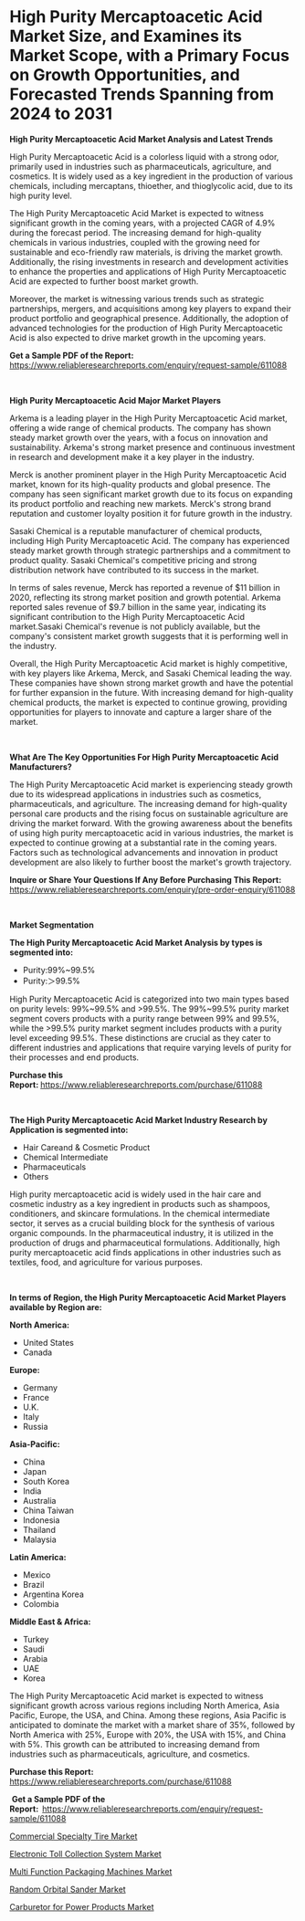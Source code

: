 <p><h1>High Purity Mercaptoacetic Acid Market Size, and Examines its Market Scope, with a Primary Focus on Growth Opportunities, and Forecasted Trends Spanning from 2024 to 2031</h1></p><p><strong>High Purity Mercaptoacetic Acid Market Analysis and Latest Trends</strong></p>
<p><p>High Purity Mercaptoacetic Acid is a colorless liquid with a strong odor, primarily used in industries such as pharmaceuticals, agriculture, and cosmetics. It is widely used as a key ingredient in the production of various chemicals, including mercaptans, thioether, and thioglycolic acid, due to its high purity level.</p><p>The High Purity Mercaptoacetic Acid Market is expected to witness significant growth in the coming years, with a projected CAGR of 4.9% during the forecast period. The increasing demand for high-quality chemicals in various industries, coupled with the growing need for sustainable and eco-friendly raw materials, is driving the market growth. Additionally, the rising investments in research and development activities to enhance the properties and applications of High Purity Mercaptoacetic Acid are expected to further boost market growth.</p><p>Moreover, the market is witnessing various trends such as strategic partnerships, mergers, and acquisitions among key players to expand their product portfolio and geographical presence. Additionally, the adoption of advanced technologies for the production of High Purity Mercaptoacetic Acid is also expected to drive market growth in the upcoming years.</p></p>
<p><strong>Get a Sample PDF of the Report:&nbsp;</strong> <a href="https://www.reliableresearchreports.com/enquiry/request-sample/611088">https://www.reliableresearchreports.com/enquiry/request-sample/611088</a></p>
<p>&nbsp;</p>
<p><strong>High Purity Mercaptoacetic Acid Major Market Players</strong></p>
<p><p>Arkema is a leading player in the High Purity Mercaptoacetic Acid market, offering a wide range of chemical products. The company has shown steady market growth over the years, with a focus on innovation and sustainability. Arkema's strong market presence and continuous investment in research and development make it a key player in the industry.</p><p>Merck is another prominent player in the High Purity Mercaptoacetic Acid market, known for its high-quality products and global presence. The company has seen significant market growth due to its focus on expanding its product portfolio and reaching new markets. Merck's strong brand reputation and customer loyalty position it for future growth in the industry.</p><p>Sasaki Chemical is a reputable manufacturer of chemical products, including High Purity Mercaptoacetic Acid. The company has experienced steady market growth through strategic partnerships and a commitment to product quality. Sasaki Chemical's competitive pricing and strong distribution network have contributed to its success in the market.</p><p>In terms of sales revenue, Merck has reported a revenue of $11 billion in 2020, reflecting its strong market position and growth potential. Arkema reported sales revenue of $9.7 billion in the same year, indicating its significant contribution to the High Purity Mercaptoacetic Acid market.Sasaki Chemical's revenue is not publicly available, but the company's consistent market growth suggests that it is performing well in the industry.</p><p>Overall, the High Purity Mercaptoacetic Acid market is highly competitive, with key players like Arkema, Merck, and Sasaki Chemical leading the way. These companies have shown strong market growth and have the potential for further expansion in the future. With increasing demand for high-quality chemical products, the market is expected to continue growing, providing opportunities for players to innovate and capture a larger share of the market.</p></p>
<p>&nbsp;</p>
<p><strong>What Are The Key Opportunities For High Purity Mercaptoacetic Acid Manufacturers?</strong></p>
<p><p>The High Purity Mercaptoacetic Acid market is experiencing steady growth due to its widespread applications in industries such as cosmetics, pharmaceuticals, and agriculture. The increasing demand for high-quality personal care products and the rising focus on sustainable agriculture are driving the market forward. With the growing awareness about the benefits of using high purity mercaptoacetic acid in various industries, the market is expected to continue growing at a substantial rate in the coming years. Factors such as technological advancements and innovation in product development are also likely to further boost the market's growth trajectory.</p></p>
<p><strong>Inquire or Share Your Questions If Any Before Purchasing This Report:</strong> <a href="https://www.reliableresearchreports.com/enquiry/pre-order-enquiry/611088">https://www.reliableresearchreports.com/enquiry/pre-order-enquiry/611088</a></p>
<p>&nbsp;</p>
<p><strong>Market Segmentation</strong></p>
<p><strong>The High Purity Mercaptoacetic Acid Market Analysis by types is segmented into:</strong></p>
<p><ul><li>Purity:99%~99.5%</li><li>Purity:＞99.5%</li></ul></p>
<p><p>High Purity Mercaptoacetic Acid is categorized into two main types based on purity levels: 99%~99.5% and >99.5%. The 99%~99.5% purity market segment covers products with a purity range between 99% and 99.5%, while the >99.5% purity market segment includes products with a purity level exceeding 99.5%. These distinctions are crucial as they cater to different industries and applications that require varying levels of purity for their processes and end products.</p></p>
<p><strong>Purchase this Report:&nbsp;</strong><a href="https://www.reliableresearchreports.com/purchase/611088">https://www.reliableresearchreports.com/purchase/611088</a></p>
<p>&nbsp;</p>
<p><strong>The High Purity Mercaptoacetic Acid Market Industry Research by Application is segmented into:</strong></p>
<p><ul><li>Hair Careand & Cosmetic Product</li><li>Chemical Intermediate</li><li>Pharmaceuticals</li><li>Others</li></ul></p>
<p><p>High purity mercaptoacetic acid is widely used in the hair care and cosmetic industry as a key ingredient in products such as shampoos, conditioners, and skincare formulations. In the chemical intermediate sector, it serves as a crucial building block for the synthesis of various organic compounds. In the pharmaceutical industry, it is utilized in the production of drugs and pharmaceutical formulations. Additionally, high purity mercaptoacetic acid finds applications in other industries such as textiles, food, and agriculture for various purposes.</p></p>
<p>&nbsp;</p>
<p><strong>In terms of Region, the High Purity Mercaptoacetic Acid Market Players available by Region are:</strong></p>
<p>
    <p> <strong> North America: </strong>
        <ul>
            <li>United States</li>
            <li>Canada</li>
        </ul>
        </p> 
    <p> <strong> Europe: </strong>
        <ul>
            <li>Germany</li>
            <li>France</li>
            <li>U.K.</li>
            <li>Italy</li>
            <li>Russia</li>
        </ul>
        </p> 
    <p> <strong> Asia-Pacific: </strong>
        <ul>
            <li>China</li>
            <li>Japan</li>
            <li>South Korea</li>
            <li>India</li>
            <li>Australia</li>
            <li>China Taiwan</li>
            <li>Indonesia</li>
            <li>Thailand</li>
            <li>Malaysia</li>
        </ul>
        </p> 
    <p> <strong> Latin America: </strong>
        <ul>
            <li>Mexico</li>
            <li>Brazil</li>
            <li>Argentina Korea</li>
            <li>Colombia</li>
        </ul>
        </p> 
    <p> <strong> Middle East & Africa: </strong>
        <ul>
            <li>Turkey</li>
            <li>Saudi</li>
            <li>Arabia</li>
            <li>UAE</li>
            <li>Korea</li>
        </ul>
    </p>
    </p>
<p><p>The High Purity Mercaptoacetic Acid market is expected to witness significant growth across various regions including North America, Asia Pacific, Europe, the USA, and China. Among these regions, Asia Pacific is anticipated to dominate the market with a market share of 35%, followed by North America with 25%, Europe with 20%, the USA with 15%, and China with 5%. This growth can be attributed to increasing demand from industries such as pharmaceuticals, agriculture, and cosmetics.</p></p>
<p><strong>Purchase this Report: </strong><a href="https://www.reliableresearchreports.com/purchase/611088">https://www.reliableresearchreports.com/purchase/611088</a></p>
<p>&nbsp;<strong>Get a Sample PDF of the Report:&nbsp;&nbsp;</strong><a href="https://www.reliableresearchreports.com/enquiry/request-sample/611088">https://www.reliableresearchreports.com/enquiry/request-sample/611088</a></p>
<p><strong></strong></p>
<p><p><a href="https://github.com/mbisetmhermsr/Market-Research-Report-List-1/blob/main/commercial-specialty-tire-market.md">Commercial Specialty Tire Market</a></p><p><a href="https://medium.com/p/1536fe6b5093/edit">Electronic Toll Collection System Market</a></p><p><a href="https://issuu.com/reportprime-2/docs/multi-function-packaging-machines-market-size-2030">Multi Function Packaging Machines Market</a></p><p><a href="https://issuu.com/reportprime-2/docs/random-orbital-sander-market-size-2030.pptx">Random Orbital Sander Market</a></p><p><a href="https://github.com/santosh758595/Market-Research-Report-List-3/blob/main/carburetor-for-power-products-market.md">Carburetor for Power Products Market</a></p></p>